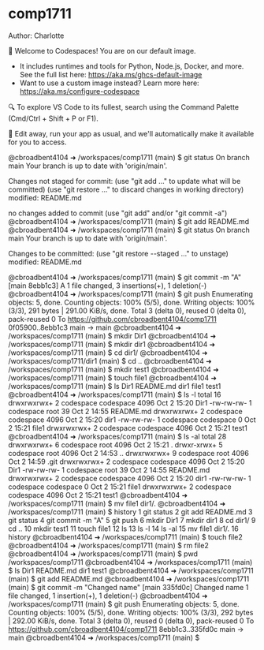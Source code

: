 # comp1711

Author: Charlotte 

👋 Welcome to Codespaces! You are on our default image. 
   - It includes runtimes and tools for Python, Node.js, Docker, and more. See the full list here: https://aka.ms/ghcs-default-image
   - Want to use a custom image instead? Learn more here: https://aka.ms/configure-codespace

🔍 To explore VS Code to its fullest, search using the Command Palette (Cmd/Ctrl + Shift + P or F1).

📝 Edit away, run your app as usual, and we'll automatically make it available for you to access.

@cbroadbent4104 ➜ /workspaces/comp1711 (main) $ git status
On branch main
Your branch is up to date with 'origin/main'.

Changes not staged for commit:
  (use "git add <file>..." to update what will be committed)
  (use "git restore <file>..." to discard changes in working directory)
        modified:   README.md

no changes added to commit (use "git add" and/or "git commit -a")
@cbroadbent4104 ➜ /workspaces/comp1711 (main) $ git add README.md
@cbroadbent4104 ➜ /workspaces/comp1711 (main) $ git status
On branch main
Your branch is up to date with 'origin/main'.

Changes to be committed:
  (use "git restore --staged <file>..." to unstage)
        modified:   README.md

@cbroadbent4104 ➜ /workspaces/comp1711 (main) $ git commit -m "A"
[main 8ebb1c3] A
 1 file changed, 3 insertions(+), 1 deletion(-)
@cbroadbent4104 ➜ /workspaces/comp1711 (main) $ git push 
Enumerating objects: 5, done.
Counting objects: 100% (5/5), done.
Writing objects: 100% (3/3), 291 bytes | 291.00 KiB/s, done.
Total 3 (delta 0), reused 0 (delta 0), pack-reused 0
To https://github.com/cbroadbent4104/comp1711
   0f05900..8ebb1c3  main -> main
@cbroadbent4104 ➜ /workspaces/comp1711 (main) $ mkdir Dir1
@cbroadbent4104 ➜ /workspaces/comp1711 (main) $ mkdir dir1
@cbroadbent4104 ➜ /workspaces/comp1711 (main) $ cd dir1/
@cbroadbent4104 ➜ /workspaces/comp1711/dir1 (main) $ cd ..
@cbroadbent4104 ➜ /workspaces/comp1711 (main) $ mkdir test1
@cbroadbent4104 ➜ /workspaces/comp1711 (main) $ touch file1
@cbroadbent4104 ➜ /workspaces/comp1711 (main) $ ls
Dir1  README.md  dir1  file1  test1
@cbroadbent4104 ➜ /workspaces/comp1711 (main) $ ls -l
total 16
drwxrwxrwx+ 2 codespace codespace 4096 Oct  2 15:20 Dir1
-rw-rw-rw-  1 codespace root        39 Oct  2 14:55 README.md
drwxrwxrwx+ 2 codespace codespace 4096 Oct  2 15:20 dir1
-rw-rw-rw-  1 codespace codespace    0 Oct  2 15:21 file1
drwxrwxrwx+ 2 codespace codespace 4096 Oct  2 15:21 test1
@cbroadbent4104 ➜ /workspaces/comp1711 (main) $ ls -al
total 28
drwxrwxrwx+ 6 codespace root      4096 Oct  2 15:21 .
drwxr-xrwx+ 5 codespace root      4096 Oct  2 14:53 ..
drwxrwxrwx+ 9 codespace root      4096 Oct  2 14:59 .git
drwxrwxrwx+ 2 codespace codespace 4096 Oct  2 15:20 Dir1
-rw-rw-rw-  1 codespace root        39 Oct  2 14:55 README.md
drwxrwxrwx+ 2 codespace codespace 4096 Oct  2 15:20 dir1
-rw-rw-rw-  1 codespace codespace    0 Oct  2 15:21 file1
drwxrwxrwx+ 2 codespace codespace 4096 Oct  2 15:21 test1
@cbroadbent4104 ➜ /workspaces/comp1711 (main) $ mv file1 dir1/.
@cbroadbent4104 ➜ /workspaces/comp1711 (main) $ history
    1  git status
    2  git add README.md
    3  git status
    4  git commit -m "A"
    5  git push 
    6  mkdir Dir1
    7  mkdir dir1
    8  cd dir1/
    9  cd ..
   10  mkdir test1
   11  touch file1
   12  ls
   13  ls -l
   14  ls -al
   15  mv file1 dir1/.
   16  history
@cbroadbent4104 ➜ /workspaces/comp1711 (main) $ touch file2
@cbroadbent4104 ➜ /workspaces/comp1711 (main) $ rm file2
@cbroadbent4104 ➜ /workspaces/comp1711 (main) $ pwd
/workspaces/comp1711
@cbroadbent4104 ➜ /workspaces/comp1711 (main) $ ls
Dir1  README.md  dir1  test1
@cbroadbent4104 ➜ /workspaces/comp1711 (main) $ git add README.md
@cbroadbent4104 ➜ /workspaces/comp1711 (main) $ git commit -m "Changed name"
[main 335fd0c] Changed name
 1 file changed, 1 insertion(+), 1 deletion(-)
@cbroadbent4104 ➜ /workspaces/comp1711 (main) $ git push 
Enumerating objects: 5, done.
Counting objects: 100% (5/5), done.
Writing objects: 100% (3/3), 292 bytes | 292.00 KiB/s, done.
Total 3 (delta 0), reused 0 (delta 0), pack-reused 0
To https://github.com/cbroadbent4104/comp1711
   8ebb1c3..335fd0c  main -> main
@cbroadbent4104 ➜ /workspaces/comp1711 (main) $ 